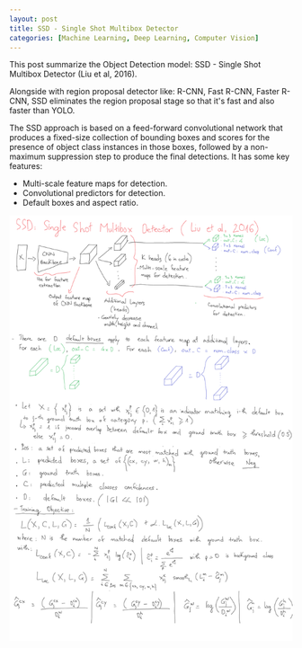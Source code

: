 ```yaml
---
layout: post
title: SSD - Single Shot Multibox Detector
categories: [Machine Learning, Deep Learning, Computer Vision]
---
```

This post summarize the Object Detection model: SSD - Single Shot Multibox Detector (Liu et al, 2016).

Alongside with region proposal detector like: R-CNN, Fast R-CNN, Faster R-CNN, SSD eliminates the region proposal stage so that it's fast and also faster than YOLO.

The SSD approach is based on a feed-forward convolutional network that produces a fixed-size collection of bounding boxes and scores for the presence of object class instances in those boxes, followed by a non-maximum suppression step to produce the final detections. It has some key features:

- Multi-scale feature maps for detection.
- Convolutional predictors for detection.
- Default boxes and aspect ratio.

<div class="featured-image">
	<img src="/images/SSD.png">
</div>
